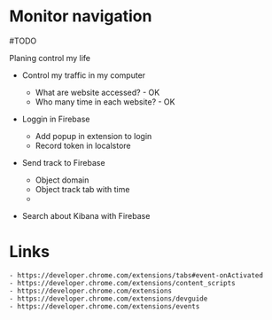 # Monitor navigation

#TODO

Planing control my life

- Control my traffic in my computer
	- What are website accessed? - OK
	- Who many time in each website? - OK

- Loggin in Firebase
    - Add popup in extension to login
    - Record token in localstore
- Send track to Firebase
    - Object domain
    - Object track tab with time
    - 
- Search about Kibana with Firebase

# Links
    - https://developer.chrome.com/extensions/tabs#event-onActivated
    - https://developer.chrome.com/extensions/content_scripts
    - https://developer.chrome.com/extensions
    - https://developer.chrome.com/extensions/devguide
    - https://developer.chrome.com/extensions/events
